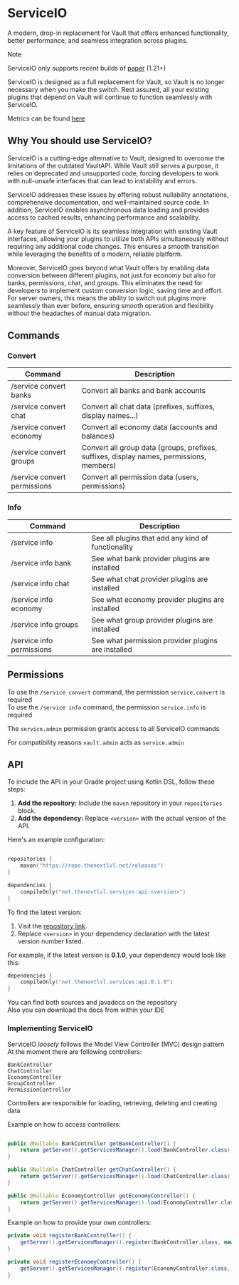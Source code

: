 # ServiceIO

A modern, drop-in replacement for Vault that offers enhanced functionality,
better performance, and seamless integration across plugins.

> [!Note]
> ServiceIO only supports recent builds of [paper](https://papermc.io/downloads/paper) (1.21+)
>
> ServiceIO is designed as a full replacement for Vault, so Vault is no longer necessary when you make the switch. Rest
> assured, all your existing plugins that depend on Vault will continue to function seamlessly with ServiceIO.

Metrics can be found [here](https://bstats.org/plugin/bukkit/TheNextLvl%20ServiceIO/23083)

## Why You should use ServiceIO?

ServiceIO is a cutting-edge alternative to Vault, designed to overcome the limitations of the outdated VaultAPI. While
Vault still serves a purpose, it relies on deprecated and unsupported code, forcing developers to work with null-unsafe
interfaces that can lead to instability and errors.

ServiceIO addresses these issues by offering robust nullability annotations, comprehensive documentation, and
well-maintained source code. In addition, ServiceIO enables asynchronous data loading and provides access to cached
results, enhancing performance and scalability.

A key feature of ServiceIO is its seamless integration with existing Vault interfaces, allowing your plugins to utilize
both APIs simultaneously without requiring any additional code changes. This ensures a smooth transition while
leveraging the benefits of a modern, reliable platform.

Moreover, ServiceIO goes beyond what Vault offers by enabling data conversion between different plugins, not just for
economy but also for banks, permissions, chat, and groups. This eliminates the need for developers to implement custom
conversion logic, saving time and effort. For server owners, this means the ability to switch out plugins more
seamlessly than ever before, ensuring smooth operation and flexibility without the headaches of manual data migration.

## Commands

### Convert

| Command                                        | Description                                                                              |
|------------------------------------------------|------------------------------------------------------------------------------------------|
| /service convert banks <source> <target>       | Convert all banks and bank accounts                                                      |
| /service convert chat <source> <target>        | Convert all chat data (prefixes, suffixes, display names...)                             |
| /service convert economy <source> <target>     | Convert all economy data (accounts and balances)                                         |
| /service convert groups <source> <target>      | Convert all group data (groups, prefixes, suffixes, display names, permissions, members) |
| /service convert permissions <source> <target> | Convert all permission data (users, permissions)                                         |

### Info

| Command                   | Description                                        |
|---------------------------|----------------------------------------------------|
| /service info             | See all plugins that add any kind of functionality |
| /service info bank        | See what bank provider plugins are installed       |
| /service info chat        | See what chat provider plugins are installed       |
| /service info economy     | See what economy provider plugins are installed    |
| /service info groups      | See what group provider plugins are installed      |
| /service info permissions | See what permission provider plugins are installed |

## Permissions

To use the `/service convert` command, the permission `service.convert` is required<br/>
To use the `/service info` command, the permission `service.info` is required

The `service.admin` permission grants access to all ServiceIO commands

For compatibility reasons `vault.admin` acts as `service.admin`

## API

To include the API in your Gradle project using Kotlin DSL, follow these steps:

1. **Add the repository:** Include the `maven` repository in your `repositories` block.
2. **Add the dependency:** Replace `<version>` with the actual version of the API.

Here's an example configuration:

```kts

repositories {
    maven("https://repo.thenextlvl.net/releases")
}

dependencies {
    compileOnly("net.thenextlvl.services:api:<version>")
}
```

To find the latest version:

1. Visit the [repository link](https://repo.thenextlvl.net/#/releases/net/thenextlvl/services/api).
2. Replace `<version>` in your dependency declaration with the latest version number listed.

For example, if the latest version is **0.1.0**, your dependency would look like this:

```kts
dependencies {
    compileOnly("net.thenextlvl.services:api:0.1.0")
}
```

You can find both sources and javadocs on the repository<br/>
Also you can download the docs from within your IDE

### Implementing ServiceIO

ServiceIO _loosely_ follows the Model View Controller (MVC) design pattern<br>
At the moment there are following controllers:

    BankController
    ChatController
    EconomyController
    GroupController
    PermissionController

Controllers are responsible for loading, retrieving, deleting and creating data

Example on how to access controllers:

```java

public @Nullable BankController getBankController() {
    return getServer().getServicesManager().load(BankController.class);
}

public @Nullable ChatController getChatController() {
    return getServer().getServicesManager().load(ChatController.class);
}

public @Nullable EconomyController getEconomyController() {
    return getServer().getServicesManager().load(EconomyController.class);
}
```

Example on how to provide your own controllers:

```java
private void registerBankController() {
    getServer().getServicesManager().register(BankController.class, new YourBankController(), this, ServicePriority.Highest);
}

private void registerEconomyController() {
    getServer().getServicesManager().register(EconomyController.class, new YourEconomyController(), this, ServicePriority.Highest);
}
```